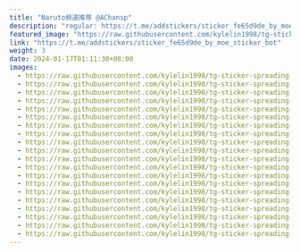 ```yaml
---
title: "Naruto频道推荐 @AChansp"
description: "regular: https://t.me/addstickers/sticker_fe65d9de_by_moe_sticker_bot"
featured_image: "https://raw.githubusercontent.com/kylelin1998/tg-sticker-spreading-worldwide-images/main/img/0f114e84-3789-4b1c-b495-80d64e870a1f.jpg"
link: "https://t.me/addstickers/sticker_fe65d9de_by_moe_sticker_bot"
weight: 3
date: 2024-01-17T01:11:30+08:00
images:
  - https://raw.githubusercontent.com/kylelin1998/tg-sticker-spreading-worldwide-images/main/img/0f114e84-3789-4b1c-b495-80d64e870a1f.jpg
  - https://raw.githubusercontent.com/kylelin1998/tg-sticker-spreading-worldwide-images/main/img/2b3a5ac9-6f96-4d30-9997-b446b9224ffc.jpg
  - https://raw.githubusercontent.com/kylelin1998/tg-sticker-spreading-worldwide-images/main/img/bf1b3163-336a-40f1-bf2e-2a393c60da96.jpg
  - https://raw.githubusercontent.com/kylelin1998/tg-sticker-spreading-worldwide-images/main/img/e2572fc3-9cf9-4f9a-b5cb-927b522be46c.jpg
  - https://raw.githubusercontent.com/kylelin1998/tg-sticker-spreading-worldwide-images/main/img/3543725c-0c06-490f-86ca-00b794b864ea.jpg
  - https://raw.githubusercontent.com/kylelin1998/tg-sticker-spreading-worldwide-images/main/img/1691d7ee-912f-4f2d-9367-e0aaf9a0f746.jpg
  - https://raw.githubusercontent.com/kylelin1998/tg-sticker-spreading-worldwide-images/main/img/f769cba1-7f8e-48ce-b6d2-396be04e2570.jpg
  - https://raw.githubusercontent.com/kylelin1998/tg-sticker-spreading-worldwide-images/main/img/ee1582ca-7c4a-4642-af41-ae45340946a2.jpg
  - https://raw.githubusercontent.com/kylelin1998/tg-sticker-spreading-worldwide-images/main/img/7ce2e74d-4125-4e3f-8b3b-1eeb11a5d3fd.jpg
  - https://raw.githubusercontent.com/kylelin1998/tg-sticker-spreading-worldwide-images/main/img/90384789-8712-4b04-8888-e8b9c558a628.jpg
  - https://raw.githubusercontent.com/kylelin1998/tg-sticker-spreading-worldwide-images/main/img/1cac21f4-9b10-4cad-8b66-3f3c3e6023e4.jpg
  - https://raw.githubusercontent.com/kylelin1998/tg-sticker-spreading-worldwide-images/main/img/7ddf160a-a836-453f-8b3a-b0eb92cbe1cc.jpg
  - https://raw.githubusercontent.com/kylelin1998/tg-sticker-spreading-worldwide-images/main/img/77a9f4a2-cfe0-481e-93f0-11318e3ffccd.jpg
  - https://raw.githubusercontent.com/kylelin1998/tg-sticker-spreading-worldwide-images/main/img/dea477d5-4a9e-4e4e-b77a-9b69cfab776d.jpg
  - https://raw.githubusercontent.com/kylelin1998/tg-sticker-spreading-worldwide-images/main/img/ea60c8f7-730b-41bf-91ad-708e63de6632.jpg
  - https://raw.githubusercontent.com/kylelin1998/tg-sticker-spreading-worldwide-images/main/img/68c91ea9-1762-4b57-9dbf-90d440b422f6.jpg
  - https://raw.githubusercontent.com/kylelin1998/tg-sticker-spreading-worldwide-images/main/img/b793a734-d9fe-44d5-a0ac-4620f8aeacc4.jpg
  - https://raw.githubusercontent.com/kylelin1998/tg-sticker-spreading-worldwide-images/main/img/9e91f3bd-ab90-4d42-8b00-707ef2093987.jpg
  - https://raw.githubusercontent.com/kylelin1998/tg-sticker-spreading-worldwide-images/main/img/e8dda9f6-d07b-4b06-b43c-4fe70a272f6a.jpg
  - https://raw.githubusercontent.com/kylelin1998/tg-sticker-spreading-worldwide-images/main/img/7f4ba8df-50e6-4028-85d8-695bc3e05c0f.jpg
---
```

